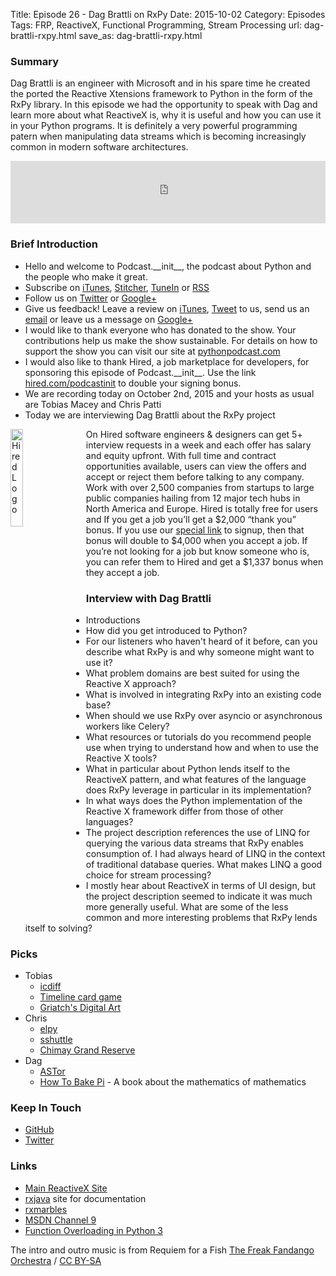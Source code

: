 Title: Episode 26 - Dag Brattli on RxPy
Date: 2015-10-02
Category: Episodes
Tags: FRP, ReactiveX, Functional Programming, Stream Processing
url: dag-brattli-rxpy.html
save_as: dag-brattli-rxpy.html

### Summary
Dag Brattli is an engineer with Microsoft and in his spare time he created the ported the Reactive Xtensions framework to Python in the form of the RxPy library. In this episode we had the opportunity to speak with Dag and learn more about what ReactiveX is, why it is useful and how you can use it in your Python programs. It is definitely a very powerful programming patern when manipulating data streams which is becoming increasingly common in modern software architectures.

<iframe id="audio_iframe" src="https://www.podbean.com/media/player/ngjdq-595627?from=yiiadmin&skin=103&postId=5854759&download=1&share=1&fonts=Helvetica&auto=0" height="100" width="100%" frameborder="0" scrolling="no" data-name="pb-iframe-player"></iframe>

### Brief Introduction
- Hello and welcome to Podcast.\_\_init\_\_, the podcast about Python and the people who make it great.
- Subscribe on [iTunes](https://itunes.apple.com/us/podcast/podcast.-init/id981834425?mt=2&uo=6&at=&ct=), [Stitcher](http://www.stitcher.com/s?fid=64838&refid=stpr), [TuneIn](http://tunein.com/embed/follow/p726240/#) or [RSS](http://podcastinit.podbean.com/feed/)
- Follow us on [Twitter](https://twitter.com/Podcast__init__) or [Google+](https://plus.google.com/+Podcastinit-the-python-podcast)
- Give us feedback! Leave a review on [iTunes](https://itunes.apple.com/us/podcast/podcast.-init/id981834425?mt=2&uo=6&at=&ct=), [Tweet](https://twitter.com/Podcast__init__) to us, send us an [email](mailto:hosts@podcastinit.com) or leave us a message on [Google+](https://plus.google.com/+Podcastinit-the-python-podcast)
- I would like to thank everyone who has donated to the show. Your contributions help us make the show sustainable. For details on how to support the show you can visit our site at [pythonpodcast.com](http://pythonpodcast.com)
- I would also like to thank Hired, a job marketplace for developers, for sponsoring this episode of Podcast.\_\_init\_\_. Use the link [hired.com/podcastinit](https://hired.com/?utm_content=shownotes-4k&utm_medium=podcast&utm_source=podcastinit) to double your signing bonus.
- We are recording today on October 2nd, 2015 and your hosts as usual are Tobias Macey and Chris Patti
- Today we are interviewing Dag Brattli about the RxPy project

<div class="well">
<a href="https://hired.com/?utm_content=shownotes-4k&utm_medium=podcast&utm_source=podcastinit"><img src="/images/hired-logo-dark-padding.png" alt="Hired Logo" style="float: left; width: 20%; margin-right: 20px;"></a>
<p>
On Hired software engineers & designers can get 5+ interview requests in a week and each offer has salary and equity upfront. With full time and contract opportunities available, users can view the offers and accept or reject them before talking to any company. Work with over 2,500 companies from startups to large public companies hailing from 12 major tech hubs in North America and Europe.  Hired is totally free for users and If you get a job you’ll get a $2,000 “thank you” bonus. If you use our <a href="https://hired.com/?utm_content=shownotes-4k&utm_medium=podcast&utm_source=podcastinit">special link</a> to signup, then that bonus will double to $4,000 when you accept a job. If you’re not looking for a job but know someone who is, you can refer them to Hired and get a $1,337 bonus when they accept a job.
</p>
</div>

### Interview with Dag Brattli
- Introductions
- How did you get introduced to Python?
- For our listeners who haven't heard of it before, can you describe what RxPy is and why someone might want to use it?
- What problem domains are best suited for using the Reactive X approach?
- What is involved in integrating RxPy into an existing code base?
- When should we use RxPy over asyncio or asynchronous workers like Celery?
- What resources or tutorials do you recommend people use when trying to understand how and when to use the Reactive X tools?
- What in particular about Python lends itself to the ReactiveX pattern, and what features of the language does RxPy leverage in particular in its implementation?
- In what ways does the Python implementation of the Reactive X framework differ from those of other languages?
- The project description references the use of LINQ for querying the various data streams that RxPy enables consumption of. I had always heard of LINQ in the context of traditional database queries. What makes LINQ a good choice for stream processing?
- I mostly hear about ReactiveX in terms of UI design, but the project description seemed to indicate it was much more generally useful. What are some of the less common and more interesting problems that RxPy lends itself to solving?

### Picks
- Tobias
    - [icdiff](https://github.com/jeffkaufman/icdiff)
    - [Timeline card game](http://amzn.to/1OpNF1B)
    - [Griatch's Digital Art](http://griatch-art.deviantart.com/)
- Chris
    - [elpy](https://github.com/jorgenschaefer/elpy)
    - [sshuttle](https://github.com/apenwarr/sshuttle)
    - [Chimay Grand Reserve](http://www.beeradvocate.com/beer/profile/215/2512/)
- Dag
    - [ASTor](https://github.com/berkerpeksag/astor)
    - [How To Bake Pi](http://amzn.to/1OM3XDl) - A book about the mathematics of mathematics

### Keep In Touch
- [GitHub](https://github.com/dbrattli)
- [Twitter](https://twitter.com/dbrattli)

### Links
- [Main ReactiveX Site](http://reactivex.io/)
- [rxjava](https://github.com/ReactiveX/RxJava) site for documentation
- [rxmarbles](http://rxmarbles.com/)
- [MSDN Channel 9](https://channel9.msdn.com/tags/rx/)
- [Function Overloading in Python 3](https://github.com/bintoro/overloading.py)

The intro and outro music is from Requiem for a Fish [The Freak Fandango Orchestra](http://freemusicarchive.org/music/The_Freak_Fandango_Orchestra/) / [CC BY-SA](http://creativecommons.org/licenses/by-sa/3.0/)
